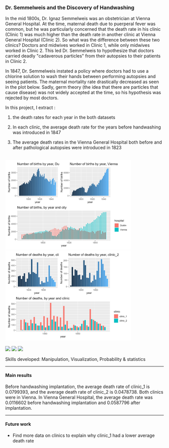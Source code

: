 ### Dr. Semmelweis and the Discovery of Handwashing

In the mid 1800s, Dr. Ignaz Semmelweis was an obstetrician at Vienna General Hospital. At the time, maternal death due to puerperal fever was common, but he was particularly concerned that the death rate in his clinic (Clinic 1) was much higher than the death rate in another clinic at Vienna General Hospital (Clinic 2). So what was the difference between these two clinics? Doctors and midwives worked in Clinic 1, while only midwives worked in Clinic 2. This led Dr. Semmelweis to hypothesize that doctors carried deadly "cadaverous particles" from their autopsies to their patients in Clinic 2.

In 1847, Dr. Semmelweis instated a policy where doctors had to use a chlorine solution to wash their hands between performing autopsies and seeing patients. The maternal mortality rate drastically decreased as seen in the plot below. Sadly, germ theory (the idea that there are particles that cause disease) was not widely accepted at the time, so his hypothesis was rejected by most doctors.

In this project, I extract : 

1.  the death rates for each year in the both datasets

2.  In each clinic, the average death rate for the years before handwashing was introduced in 1847

3.  The average death rates in the Vienna General Hospital both before and after pathological autopsies were introduced in 1823

<br>

<img src="images/Number of births by city.jpg"  style="width:400px;" />
<img src ="images/Number of deaths by clinic.jpg"  style="width:400px;" />

<br>

[![](https://img.shields.io/badge/R-white?logo=R&logoColor=%23276DC3)](#) [![](https://img.shields.io/badge/Tidyverse-white?logo=tidyverse&logoColor=%231A162D)](#) [![](https://img.shields.io/badge/Patchwork-white)](#) 

Skills developed: Manipulation, Visualization, Probability & statistics

----

#### Main results 

Before handwashing implantation, the average death rate of clinic_1 is 0.0799393, and the average death rate of clinic_2 is 0.0478738. Both clinics were in Vienna. In Vienna General Hospital, the average death rate was 0.0116602 before handwashing implantation and 0.0587796 after implantation. 

----

#### Future work

- Find more data on clinics to explain why clinic_1 had a lower average death rate
 